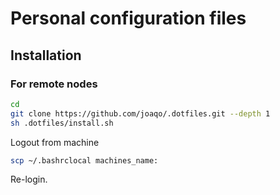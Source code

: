 # Personal configuration files

## Installation

### For remote nodes
```bash
cd
git clone https://github.com/joaqo/.dotfiles.git --depth 1
sh .dotfiles/install.sh
```
Logout from machine
```bash
scp ~/.bashrclocal machines_name:
```
Re-login.
